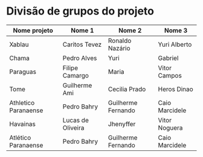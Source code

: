# Divisão de grupos do projeto

Nome projeto | Nome 1 | Nome 2 | Nome 3
---|------|-----------|-----
Xablau | Caritos Tevez | Ronaldo Nazário | Yuri Alberto
Chama | Pedro Alves | Yuri | Gabriel
Paraguas | Filipe Camargo | Maria | Vitor Campos
Tome | Guilherme Ami | Cecilia Prado | Heros Dinao
Athletico Paranaense | Pedro Bahry | Guilherme Fernando | Caio Marcidele
Havainas | Lucas de Oliveira | Jhenyffer | Vitor Noguera 
Atlético Paranaense | Pedro Bahry | Guilherme Fernando | Caio Marcidele
